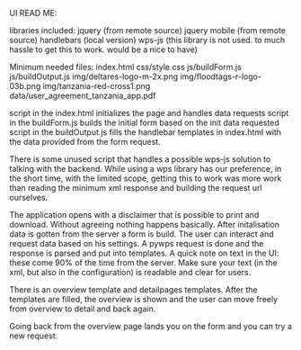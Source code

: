 UI READ ME:


libraries included:
jquery (from remote source)
jquery mobile (from remote source)
handlebars (local version)
wps-js (this library is not used. to much hassle to get this to work. would be a nice to have)


Minimum needed files:
index.html
css/style.css
js/buildForm.js
js/buildOutput.js
img/deltares-logo-m-2x.png
img/floodtags-r-logo-03b.png
img/tanzania-red-cross1.png
data/user_agreement_tanzania_app.pdf


script in the index.html initializes the page and handles data requests
script in the buildForm.js builds the initial form based on the init data requested
script in the buildOutput.js fills the handlebar templates in index.html with the data provided from the form request.

There is some unused script that handles a possible wps-js solution to talking with the backend.
While using a wps library has our preference, in the short time, with the limited scope,
getting this to work was more work than reading the minimum xml response and building the request url ourselves.

The application opens with a disclaimer that is possible to print and download. Without agreeing nothing happens basically.
After initalisation data is gotten from the server a form is build. The user can interact and request data based on his settings.
A pywps request is done and the response is parsed and put into templates. 
A quick note on text in the UI: these come 90% of the time from the server. 
Make sure your text (in the xml, but also in the configuration) is readable and clear for users.

There is an overview template and detailpages templates. After the templates are filled, the overview is shown and the user can move
freely from overview to detail and back again.

Going back from the overview page lands you on the form and you can try a new request.
